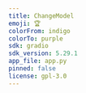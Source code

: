 ```yaml
---
title: ChangeModel
emoji: 🏆
colorFrom: indigo
colorTo: purple
sdk: gradio
sdk_version: 5.29.1
app_file: app.py
pinned: false
license: gpl-3.0
---
```



